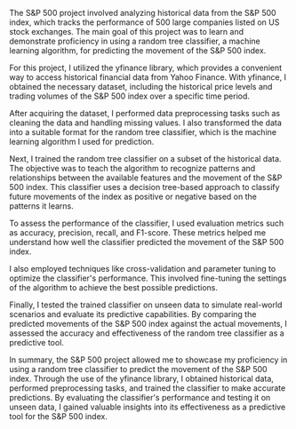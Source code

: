 The S&P 500 project involved analyzing historical data from the S&P 500 index, which tracks the performance of 500 large companies listed on US stock exchanges. The main goal of this project was to learn and demonstrate proficiency in using a random tree classifier, a machine learning algorithm, for predicting the movement of the S&P 500 index.

For this project, I utilized the yfinance library, which provides a convenient way to access historical financial data from Yahoo Finance. With yfinance, I obtained the necessary dataset, including the historical price levels and trading volumes of the S&P 500 index over a specific time period.

After acquiring the dataset, I performed data preprocessing tasks such as cleaning the data and handling missing values. I also transformed the data into a suitable format for the random tree classifier, which is the machine learning algorithm I used for prediction.

Next, I trained the random tree classifier on a subset of the historical data. The objective was to teach the algorithm to recognize patterns and relationships between the available features and the movement of the S&P 500 index. This classifier uses a decision tree-based approach to classify future movements of the index as positive or negative based on the patterns it learns.

To assess the performance of the classifier, I used evaluation metrics such as accuracy, precision, recall, and F1-score. These metrics helped me understand how well the classifier predicted the movement of the S&P 500 index.

I also employed techniques like cross-validation and parameter tuning to optimize the classifier's performance. This involved fine-tuning the settings of the algorithm to achieve the best possible predictions.

Finally, I tested the trained classifier on unseen data to simulate real-world scenarios and evaluate its predictive capabilities. By comparing the predicted movements of the S&P 500 index against the actual movements, I assessed the accuracy and effectiveness of the random tree classifier as a predictive tool.

In summary, the S&P 500 project allowed me to showcase my proficiency in using a random tree classifier to predict the movement of the S&P 500 index. Through the use of the yfinance library, I obtained historical data, performed preprocessing tasks, and trained the classifier to make accurate predictions. By evaluating the classifier's performance and testing it on unseen data, I gained valuable insights into its effectiveness as a predictive tool for the S&P 500 index.
